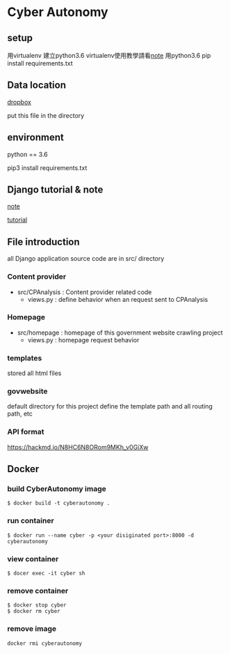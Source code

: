 # Cyber Autonomy

## setup
用virtualenv 建立python3.6
virtualenv使用教學請看[note](https://hackmd.io/gnNUv5YOQdin9mHmafaEqg?both)
用python3.6 pip install requirements.txt

## Data location

[dropbox](https://www.dropbox.com/sh/ya8pumwyfttcrjc/AAArSHNYOn8FrM-NcxyJn3Z-a?dl=1)

put this file in the directory

## environment

python == 3.6

pip3 install requirements.txt

## Django tutorial & note

[note](https://hackmd.io/gnNUv5YOQdin9mHmafaEqg?both)

[tutorial](https://www.youtube.com/watch?v=F5mRW0jo-U4)

## File introduction

all Django application source code are in src/ directory

### Content provider

- src/CPAnalysis : Content provider related code
	- views.py : define behavior when an request sent to CPAnalysis

### Homepage

- src/homepage : homepage of this government website crawling project
	- views.py : homepage request behavior


### templates

stored all html files

### govwebsite

default directory for this project
define the template path and all routing path, etc

### API format
https://hackmd.io/N8HC6N8ORom9MKh_v0GiXw

## Docker

### build CyberAutonomy image

```
$ docker build -t cyberautonomy .
```

### run container

```
$ docker run --name cyber -p <your disiginated port>:8000 -d cyberautonomy
```

### view container

```
$ docer exec -it cyber sh
```

### remove container

```
$ docker stop cyber
$ docker rm cyber
```

### remove image

```
docker rmi cyberautonomy
```